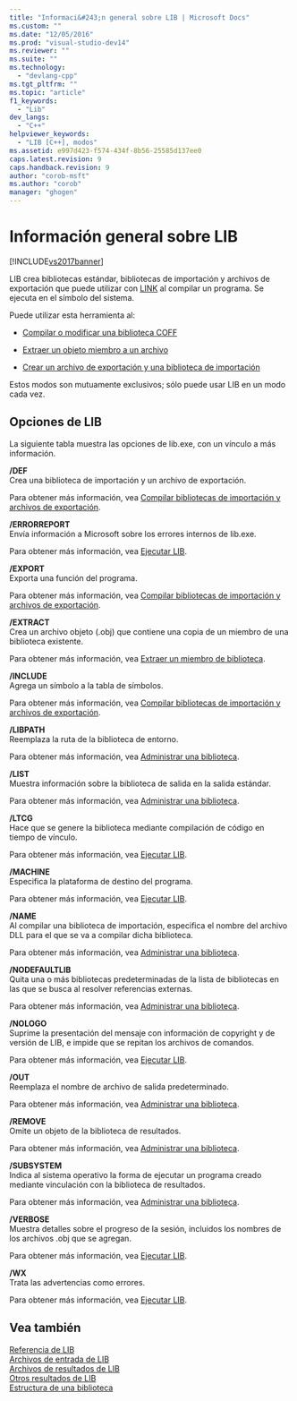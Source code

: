 ```yaml
---
title: "Informaci&#243;n general sobre LIB | Microsoft Docs"
ms.custom: ""
ms.date: "12/05/2016"
ms.prod: "visual-studio-dev14"
ms.reviewer: ""
ms.suite: ""
ms.technology: 
  - "devlang-cpp"
ms.tgt_pltfrm: ""
ms.topic: "article"
f1_keywords: 
  - "Lib"
dev_langs: 
  - "C++"
helpviewer_keywords: 
  - "LIB [C++], modos"
ms.assetid: e997d423-f574-434f-8b56-25585d137ee0
caps.latest.revision: 9
caps.handback.revision: 9
author: "corob-msft"
ms.author: "corob"
manager: "ghogen"
---
```

# Informaci&#243;n general sobre LIB
[!INCLUDE[vs2017banner](../../assembler/inline/includes/vs2017banner.md)]

LIB crea bibliotecas estándar, bibliotecas de importación y archivos de exportación que puede utilizar con [LINK](../../build/reference/linker-options.md) al compilar un programa.  Se ejecuta en el símbolo del sistema.  
  
 Puede utilizar esta herramienta al:  
  
-   [Compilar o modificar una biblioteca COFF](../../build/reference/managing-a-library.md)  
  
-   [Extraer un objeto miembro a un archivo](../../build/reference/extracting-a-library-member.md)  
  
-   [Crear un archivo de exportación y una biblioteca de importación](../../build/reference/working-with-import-libraries-and-export-files.md)  
  
 Estos modos son mutuamente exclusivos; sólo puede usar LIB en un modo cada vez.  
  
## Opciones de LIB  
 La siguiente tabla muestra las opciones de lib.exe, con un vínculo a más información.  
  
 **\/DEF**  
 Crea una biblioteca de importación y un archivo de exportación.  
  
 Para obtener más información, vea [Compilar bibliotecas de importación y archivos de exportación](../../build/reference/building-an-import-library-and-export-file.md).  
  
 **\/ERRORREPORT**  
 Envía información a Microsoft sobre los errores internos de lib.exe.  
  
 Para obtener más información, vea [Ejecutar LIB](../../build/reference/running-lib.md).  
  
 **\/EXPORT**  
 Exporta una función del programa.  
  
 Para obtener más información, vea [Compilar bibliotecas de importación y archivos de exportación](../../build/reference/building-an-import-library-and-export-file.md).  
  
 **\/EXTRACT**  
 Crea un archivo objeto \(.obj\) que contiene una copia de un miembro de una biblioteca existente.  
  
 Para obtener más información, vea [Extraer un miembro de biblioteca](../../build/reference/extracting-a-library-member.md).  
  
 **\/INCLUDE**  
 Agrega un símbolo a la tabla de símbolos.  
  
 Para obtener más información, vea [Compilar bibliotecas de importación y archivos de exportación](../../build/reference/building-an-import-library-and-export-file.md).  
  
 **\/LIBPATH**  
 Reemplaza la ruta de la biblioteca de entorno.  
  
 Para obtener más información, vea [Administrar una biblioteca](../../build/reference/managing-a-library.md).  
  
 **\/LIST**  
 Muestra información sobre la biblioteca de salida en la salida estándar.  
  
 Para obtener más información, vea [Administrar una biblioteca](../../build/reference/managing-a-library.md).  
  
 **\/LTCG**  
 Hace que se genere la biblioteca mediante compilación de código en tiempo de vínculo.  
  
 Para obtener más información, vea [Ejecutar LIB](../../build/reference/running-lib.md).  
  
 **\/MACHINE**  
 Especifica la plataforma de destino del programa.  
  
 Para obtener más información, vea [Ejecutar LIB](../../build/reference/running-lib.md).  
  
 **\/NAME**  
 Al compilar una biblioteca de importación, especifica el nombre del archivo DLL para el que se va a compilar dicha biblioteca.  
  
 Para obtener más información, vea [Administrar una biblioteca](../../build/reference/managing-a-library.md).  
  
 **\/NODEFAULTLIB**  
 Quita una o más bibliotecas predeterminadas de la lista de bibliotecas en las que se busca al resolver referencias externas.  
  
 Para obtener más información, vea [Administrar una biblioteca](../../build/reference/managing-a-library.md).  
  
 **\/NOLOGO**  
 Suprime la presentación del mensaje con información de copyright y de versión de LIB, e impide que se repitan los archivos de comandos.  
  
 Para obtener más información, vea [Ejecutar LIB](../../build/reference/running-lib.md).  
  
 **\/OUT**  
 Reemplaza el nombre de archivo de salida predeterminado.  
  
 Para obtener más información, vea [Administrar una biblioteca](../../build/reference/managing-a-library.md).  
  
 **\/REMOVE**  
 Omite un objeto de la biblioteca de resultados.  
  
 Para obtener más información, vea [Administrar una biblioteca](../../build/reference/managing-a-library.md).  
  
 **\/SUBSYSTEM**  
 Indica al sistema operativo la forma de ejecutar un programa creado mediante vinculación con la biblioteca de resultados.  
  
 Para obtener más información, vea [Administrar una biblioteca](../../build/reference/managing-a-library.md).  
  
 **\/VERBOSE**  
 Muestra detalles sobre el progreso de la sesión, incluidos los nombres de los archivos .obj que se agregan.  
  
 Para obtener más información, vea [Ejecutar LIB](../../build/reference/running-lib.md).  
  
 **\/WX**  
 Trata las advertencias como errores.  
  
 Para obtener más información, vea [Ejecutar LIB](../../build/reference/running-lib.md).  
  
## Vea también  
 [Referencia de LIB](../../build/reference/lib-reference.md)   
 [Archivos de entrada de LIB](../../build/reference/lib-input-files.md)   
 [Archivos de resultados de LIB](../../build/reference/lib-output-files.md)   
 [Otros resultados de LIB](../../build/reference/other-lib-output.md)   
 [Estructura de una biblioteca](../../build/reference/structure-of-a-library.md)